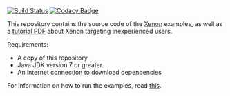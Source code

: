 [![Build Status](https://travis-ci.org/NLeSC/Xenon-examples.svg)](https://travis-ci.org/NLeSC/Xenon-examples)
[![Codacy Badge](https://api.codacy.com/project/badge/grade/efc519d2486b45fca235fa7859d5576d)](https://www.codacy.com/app/NLeSC/Xenon-examples)

This repository contains the source code of the [Xenon](https://nlesc.github.io/Xenon) examples, as well as a [tutorial PDF](https://github.com/NLeSC/Xenon-examples/raw/master/doc/tutorial/xenon-tutorial.pdf) about Xenon targeting inexperienced users.

Requirements:
* A copy of this repository
* Java JDK version 7 or greater.
* An internet connection to download dependencies

For information on how to run the examples, read [this](doc/running-the-examples.md).
